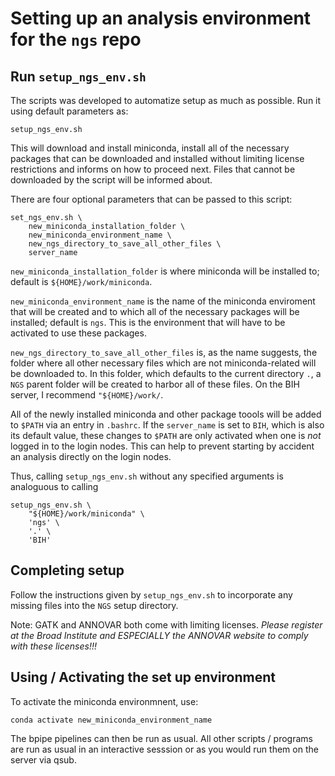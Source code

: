 
# Setting up an analysis environment for the `ngs` repo

## Run `setup_ngs_env.sh`

The scripts was developed to automatize setup as much as possible.
Run it using default parameters as:

```
setup_ngs_env.sh
```

This will download and install miniconda, install all of the necessary packages that can be downloaded and installed without limiting license restrictions and informs on how to proceed next. Files that cannot be downloaded by the script will be informed about.

There are four optional parameters that can be passed to this script:

```
set_ngs_env.sh \
	new_miniconda_installation_folder \
	new_miniconda_environment_name \
	new_ngs_directory_to_save_all_other_files \
	server_name
```

`new_miniconda_installation_folder` is where miniconda will be installed to; default is `${HOME}/work/miniconda`.

`new_miniconda_environment_name` is the name of the miniconda enviroment that will be created and to which all of the necessary packages will be installed; default is `ngs`. This is the environment that will have to be activated to use these packages.

`new_ngs_directory_to_save_all_other_files` is, as the name suggests, the folder where all other necessary files which are not miniconda-related will be downloaded to. In this folder, which defaults to the current directory `.`, a `NGS` parent folder will be created to harbor all of these files. On the BIH server, I recommend `"${HOME}/work/`.

All of the newly installed miniconda and other package toools will be added to `$PATH` via an entry in `.bashrc`. If the `server_name` is set to `BIH`, which is also its default value, these changes to `$PATH` are only activated when one is *not* logged in to the login nodes. This can help to prevent starting by accident an analysis directly on the login nodes.

Thus, calling `setup_ngs_env.sh` without any specified arguments is analoguous to calling
```
setup_ngs_env.sh \
	"${HOME}/work/miniconda" \
	'ngs' \
	'.' \
	'BIH'
```

## Completing setup
Follow the instructions given by `setup_ngs_env.sh` to incorporate any missing files into the `NGS` setup directory.

Note: GATK and ANNOVAR both come with limiting licenses. *Please register at the Broad Institute and ESPECIALLY the ANNOVAR website to comply with these licenses!!!*


## Using / Activating the set up environment
To activate the miniconda environmnent, use:
```
conda activate new_miniconda_environment_name
```

The bpipe pipelines can then be run as usual. All other scripts / programs are run as usual in an interactive sesssion or as you would run them on the server via qsub.
